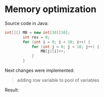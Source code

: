 # Memory optimization
Source code in Java:
```Java
int[][] MB = new int[10][10];
        int res = 0;
        for (int i = 0; i < 10; i++) {
            for (int j = 0; j < 10; j++) {
                MB[j][i]++;
            }
        }
```    
Next changes were implemented:

> adding row variable to pool of variables

Result:



